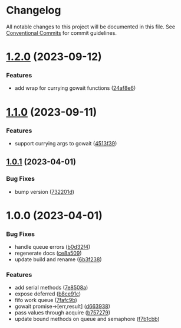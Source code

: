 # Changelog

All notable changes to this project will be documented in this file. See
[Conventional Commits](https://conventionalcommits.org) for commit guidelines.

# [1.2.0](https://github.com/calebboyd/async/compare/v1.1.0...v1.2.0) (2023-09-12)


### Features

* add wrap for currying gowait functions ([24af8e6](https://github.com/calebboyd/async/commit/24af8e62fce00c9511bbf4971fe0ef464412313c))

# [1.1.0](https://github.com/calebboyd/async/compare/v1.0.1...v1.1.0) (2023-09-11)


### Features

* support currying args to gowait ([4513f39](https://github.com/calebboyd/async/commit/4513f39788239ed8d359f629315c6073ced42d94))

## [1.0.1](https://github.com/calebboyd/async/compare/v1.0.0...v1.0.1) (2023-04-01)


### Bug Fixes

* bump version ([732201d](https://github.com/calebboyd/async/commit/732201d0d97e6817f5cb16302f34e658b5e966b7))

# 1.0.0 (2023-04-01)


### Bug Fixes

* handle queue errors ([b0d32f4](https://github.com/calebboyd/async/commit/b0d32f4128042db999c39ee5d55e69d7b4a3ab68))
* regenerate docs ([ce8a509](https://github.com/calebboyd/async/commit/ce8a509d35a89cb9a5f523ba3e6a6d3bc5cf2b89))
* update build and rename ([6b3f238](https://github.com/calebboyd/async/commit/6b3f2383424ed3d9d0634d77896123f7b13bbbdd))


### Features

* add serial methods ([7e8508a](https://github.com/calebboyd/async/commit/7e8508aa4b7ae805a24ad7e8e4d3691cca834aab))
* expose deferred ([b8ce91c](https://github.com/calebboyd/async/commit/b8ce91c07f5631457b48ac94147530f0a1ca2ada))
* fifo work queue ([7fafc9b](https://github.com/calebboyd/async/commit/7fafc9be409242475464248282005a131bb4c40a))
* gowait promise->[err,result] ([d663938](https://github.com/calebboyd/async/commit/d663938a12e259ec9ffe37c8226ef56ee058160c))
* pass values through acquire ([b757279](https://github.com/calebboyd/async/commit/b7572793fa45a654cd33bbef6f2b94f532ec23b0))
* update bound methods on queue and semaphore ([f7b1cbb](https://github.com/calebboyd/async/commit/f7b1cbb2f66dc4a56d1b3850cf15835de29491e3))
